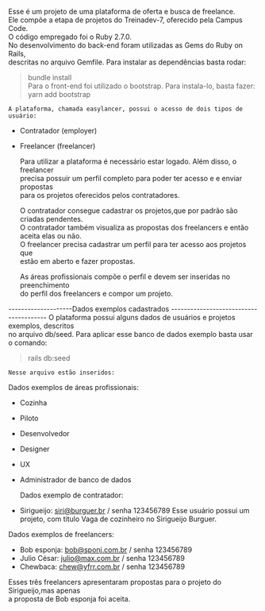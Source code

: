 Esse é um projeto de uma plataforma de oferta e busca de freelance.<br>
Ele compõe a etapa de projetos do Treinadev-7, oferecido pela Campus Code.<br>
O código empregado foi o Ruby 2.7.0. <br>
    No desenvolvimento do back-end foram utilizadas as Gems do Ruby on Rails,<br>
descritas no arquivo Gemfile. Para instalar as dependências basta rodar:
> bundle install<br>
Para o front-end foi utilizado o bootstrap. Para instala-lo, basta fazer:
> yarn add bootstrap<br>


    A plataforma, chamada easylancer, possui o acesso de dois tipos de usuário:
- Contratador (employer)
- Freelancer (freelancer)

    Para utilizar a plataforma é necessário estar logado. Além disso, o freelancer<br>
precisa possuir um perfil completo para poder ter acesso e e enviar propostas<br>
para os projetos oferecidos pelos contratadores.<br>

    O contratador consegue cadastrar os projetos,que por padrão são criadas pendentes. <br>
    O contratador também visualiza as propostas dos freelancers e então <br>
aceita elas ou não.<br>
    O freelancer precisa cadastrar um perfil para ter acesso aos projetos que <br>
estão em aberto e fazer propostas.<br>

    As áreas profissionais compõe o perfil e devem ser inseridas no preenchimento  <br>
do perfil dos freelancers e compor um projeto.

--------------------Dados exemplos cadastrados ---------------------------------------
    O plataforma possui alguns dados de usuários e projetos exemplos, descritos <br>
no arquivo db/seed. Para aplicar esse banco de dados exemplo basta usar o comando:<br>
> rails db:seed <br>

    Nesse arquivo estão inseridos:
Dados exemplos de áreas profissionais:
- Cozinha
- Piloto
- Desenvolvedor
- Designer
- UX
- Administrador de banco de dados

    Dados exemplo de contratador:
- Sirigueijo: siri@burguer.br / senha 123456789
Esse usuário possui um projeto, com título Vaga de cozinheiro no Sirigueijo Burguer.


Dados exemplos de freelancers:
- Bob esponja: bob@sponj.com.br / senha 123456789
- Julio César: julio@max.com.br / senha 123456789
- Chewbaca: chew@yfrr.com.br / senha 123456789

Esses três freelancers apresentaram propostas para o projeto do Sirigueijo,mas apenas <br>
a proposta de Bob esponja foi aceita.






